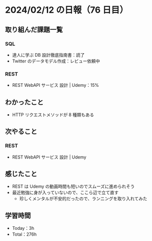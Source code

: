 # 2024/02/12 の日報（76 日目）

## 取り組んだ課題一覧

### SQL

- 達人に学ぶ DB 設計徹底指南書：読了
- Twitter のデータモデル作成：レビュー依頼中

### REST

- REST WebAPI サービス 設計 | Udemy：15%

## わかったこと

- HTTP リクエストメソッドが 8 種類もある

## 次やること

### REST

- REST WebAPI サービス 設計 | Udemy

## 感じたこと

- REST は Udemy の動画時間も短いのでスムーズに進められそう
- 最近勉強に身が入っていないので、ここら辺で立て直す
  - 珍しくメンタルが不安的だったので、ランニングを取り入れてみた

## 学習時間

- Today：3h
- Total：276h
